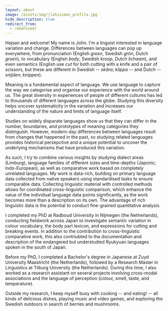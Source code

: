 ```yaml
---
layout: about
image: /assets/img/jlahuisman_profile.jpg
hide_description: true
redirect_from:
  - /download/
---
```


<!--author-->

Hejsan and welcome! My name is John. I'm a linguist interested in language variation and change. Differences between languages can pop up everywhere, from pronunciation (English *green*, Swedish *grön*, Dutch *groen*), to vocabulary (English *body*, Swedish *kroop*, Dutch *lichaam*), and even semantics (English use *cut* for both cutting with a knife and a pair of scissors, but these are different in Swedish -- *skära*; *klippa* -- and Dutch -- *snijden*; *knippen*).

Meaning is a fundamental aspect of language. We use language to capture the way we categorise and organise our experience with the world around us. The great diversity in experiences of people of different cultures has led to thousands of different languages across the globe. Studying this diversity helps uncover systematicity in the variation and increases our understanding of the nature and limits of language itself. 

Studies on widely disparate languages show us that they can differ in the number, boundaries, and prototypes of meaning categories they distinguish. However, modern-day differences between languages result from changes that happened in the past, so studying related languages provides historical persepctive and a unique potential to uncover the underlying mechanisms that have produced this variation. 

As such, I try to combine various insights by studying dialect areas (Limburg), language families of different sizes and time-depths (Japonic; Indo-European), as well as comparative work based on completely unrelated languages. My work is data-rich, building on primary language data collected from native speakers using standardised tasks to ensure comparable data. Collecting linguistic material with controlled methods allows for coordinated cross-linguistic comparison, which enhance the value of the individual language data points significantly, as the work becomes more than a description on its own. The advantage of rich linguistic data is the potential to conduct fine-grained quantitative analysis.

I completed my PhD at Radboud University in Nijmegen (the Netherlands), conducting fieldwork across Japan to investigate semantic variation in colour vocabulary, the body part lexicon, and expressions for cutting and breaking events. In addition to the contribution to cross-linguistic comparative work, this also contriubted to the documentation and description of the endangered but understudied Ryukyuan languages spoken in the south of Japan.

Before my PhD, I completed a Bachelor's degree in Japanese at Zuyd University Maastricht (the Netherlands), followed by a Research Master in Linguistics at Tilburg University (the Netherlands). During this time, I also worked as a research assistant on several projects involving cross-modal associations and the language of perception (colour, smell, taste, and temperature).

Outside my research, I keep myself busy with cooking -- and eating! -- all kinds of delicious dishes, playing music and video games, and exploring the Swedish outdoors in search of berries and mushrooms.
